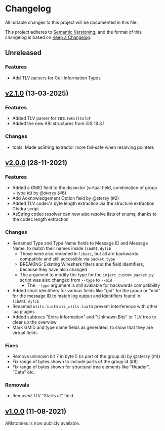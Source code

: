 # Changelog

All notable changes to this project will be documented in this file.

This project adheres to [Semantic Versioning](https://semver.org/spec/v2.0.0.html), and the format of this changelog is based on [Keep a Changelog](https://keepachangelog.com/en/1.0.0/).

## Unreleased

### Features

- Add TLV parsers for Cell Information Types

## [v2.1.0](https://github.com/seemoo-lab/aristoteles/tree/v2.1.0) (13-03-2025)

### Features

- Added TLV parser for `IBILteCellInfoT`
- Added the new ARI structures from iOS 18.3.1

### Changes

- tools: Made asString extractor more fail-safe when resolving pointers

## [v2.0.0](https://github.com/seemoo-lab/aristoteles/tree/v2.0.0) (28-11-2021)

### Features

- Added a GMID field to the dissector (virtual field, combination of group + type id) by @sterzy (#6)
- Add Acknowledgement Option field by @sterzy (#2)
- Added TLV codec's byte length extraction via the structure extraction Ghidra script
- AsString codec resolver can now also resolve lists of enums, thanks to the codec length extraction

### Changes

- Renamed Type and Type Name fields to Message ID and Message Name, to match their names inside `libARI.dylib`
  - Those were also renamed in `libari`, but all are backwards compatible and still accessible via `packet.type`
  - BREAKING: Existing Wireshark filters and the field identifiers, because they have also changed
  - The argument to modify the type for the `inject_custom_packet.py` script was also changed from `--type` to `--mid`
    - The `--type` argument is still available for backwards compatibility
- Added short identifiers for various fields like "gid" for the group or "mid" for the message ID to match log output and identifiers found in `libARI.dylib`
- Renamed `utils.lua` to `ari_utils.lua` to prevent interference with other lua plugins
- Added subtrees "Extra Information" and "Unknown Bits" to TLV tree to clear up the overview
- Mark GMID and type name fields as generated, to show that they are virtual fields

### Fixes

- Remove unknown bit 7 in byte 5 (is part of the group id) by @sterzy (#4)
- Fix range of bytes shown to include parts of the group id (#8)
- Fix range of bytes shown for structural tree elements like "Header", "Data" etc.

### Removals

- Removed TLV "Starts at" field

## [v1.0.0](https://github.com/seemoo-lab/aristoteles/tree/v1.0.0) (11-08-2021)

ARIstoteles is now publicly available.
